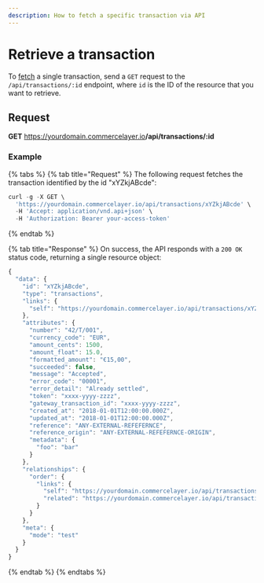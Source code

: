 ```yaml
---
description: How to fetch a specific transaction via API
---
```


# Retrieve a transaction

To <a href="https://docs.commercelayer.io/developers/fetching-resources" target="_blank">fetch</a> a single transaction, send a `GET` request to the `/api/transactions/:id` endpoint, where `id` is the ID of the resource that you want to retrieve.

## Request

**GET** https://yourdomain.commercelayer.io<b>/api/transactions/:id</b>

### **Example**

{% tabs %}
{% tab title="Request" %}
The following request fetches the transaction identified by the id "xYZkjABcde":

```javascript
curl -g -X GET \
  'https://yourdomain.commercelayer.io/api/transactions/xYZkjABcde' \
  -H 'Accept: application/vnd.api+json' \
  -H 'Authorization: Bearer your-access-token'
```
{% endtab %}

{% tab title="Response" %}
On success, the API responds with a `200 OK` status code, returning a single resource object:

```javascript
{
  "data": {
    "id": "xYZkjABcde",
    "type": "transactions",
    "links": {
      "self": "https://yourdomain.commercelayer.io/api/transactions/xYZkjABcde"
    },
    "attributes": {
      "number": "42/T/001",
      "currency_code": "EUR",
      "amount_cents": 1500,
      "amount_float": 15.0,
      "formatted_amount": "€15,00",
      "succeeded": false,
      "message": "Accepted",
      "error_code": "00001",
      "error_detail": "Already settled",
      "token": "xxxx-yyyy-zzzz",
      "gateway_transaction_id": "xxxx-yyyy-zzzz",
      "created_at": "2018-01-01T12:00:00.000Z",
      "updated_at": "2018-01-01T12:00:00.000Z",
      "reference": "ANY-EXTERNAL-REFEFERNCE",
      "reference_origin": "ANY-EXTERNAL-REFEFERNCE-ORIGIN",
      "metadata": {
        "foo": "bar"
      }
    },
    "relationships": {
      "order": {
        "links": {
          "self": "https://yourdomain.commercelayer.io/api/transactions/xYZkjABcde/relationships/order",
          "related": "https://yourdomain.commercelayer.io/api/transactions/xYZkjABcde/order"
        }
      }
    },
    "meta": {
      "mode": "test"
    }
  }
}
```
{% endtab %}
{% endtabs %}

